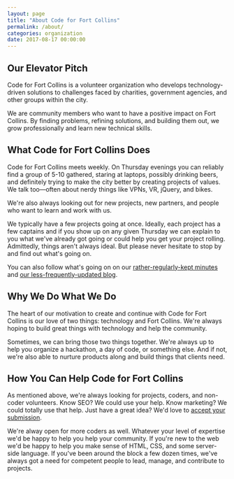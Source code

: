 ```yaml
---
layout: page
title: "About Code for Fort Collins"
permalink: /about/
categories: organization
date: 2017-08-17 00:00:00
---
```


## Our Elevator Pitch

Code for Fort Collins is a volunteer organization who develops technology-driven solutions to challenges faced by charities, government agencies, and other groups within the city.

We are community members who want to have a positive impact on Fort Collins. By finding problems, refining solutions, and building them out, we grow professionally and learn new technical skills.

## What Code for Fort Collins Does

Code for Fort Collins meets weekly. On Thursday evenings you can reliably find a group of 5-10 gathered, staring at laptops, possibly drinking beers, and definitely trying to make the city better by creating projects of values. We talk too&mdash;often about nerdy things like VPNs, VR, jQuery, and bikes.

We're also always looking out for new projects, new partners, and people who want to learn and work with us.

We typically have a few projects going at once. Ideally, each project has a few captains and if you show up on any given Thursday we can explain to you what we've already got going or could help you get your project rolling. Admittedly, things aren't always ideal. But please never hesitate to stop by and find out what's going on.

You can also follow what's going on on our [rather-regularly-kept minutes](http://codeforfoco.org/category/minutes/) and [our less-frequently-updated blog](http://codeforfoco.org/category/blog/).

## Why We Do What We Do 

The heart of our motivation to create and continue with Code for Fort Collins is our love of two things: technology and Fort Collins. We're always hoping to build great things with technology and help the community.

Sometimes, we can bring those two things together. We're always up to help you organize a hackathon, a day of code, or something else. And if not, we're also able to nurture products along and build things that clients need.

## How You Can Help Code for Fort Collins

As mentioned above, we're always looking for projects, coders, and non-coder volunteers. Know SEO? We could use your help. Know marketing? We could totally use that help. Just have a great idea? We'd love to [accept your submission](https://docs.google.com/forms/d/1dQGjgGF1a3ZbquO2x_68XZLIgFbe-iQ6IWb1QILkmes/viewform?edit_requested=true).

We're alway open for more coders as well. Whatever your level of expertise we'd be happy to help you help your community. If you're new to the web we'd be happy to help you make sense of HTML, CSS, and some server-side language. If you've been around the block a few dozen times, we've always got a need for competent people to lead, manage, and contribute to projects.

